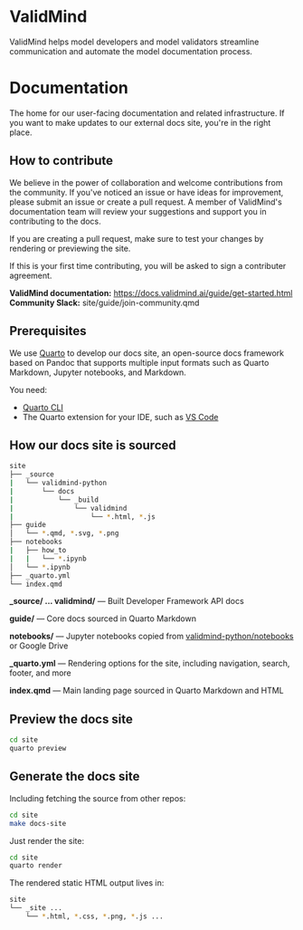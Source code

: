 # ValidMind

ValidMind helps model developers and model validators streamline communication and automate the model documentation process.

# Documentation

The home for our user-facing documentation and related infrastructure. If you want to make updates to our external docs site, you're in the right place.

## How to contribute

We believe in the power of collaboration and welcome contributions from the community. If you've noticed an issue or have ideas for improvement, please submit an issue or create a pull request. A member of ValidMind's documentation team will review your suggestions and support you in contributing to the docs.

If you are creating a pull request, make sure to test your changes by rendering or previewing the site.

If this is your first time contributing, you will be asked to sign a contributer agreement.

**ValidMind documentation:** https://docs.validmind.ai/guide/get-started.html
**Community Slack:** site/guide/join-community.qmd

## Prerequisites

We use [Quarto](https://quarto.org) to develop our docs site, an open-source docs framework based on Pandoc that supports multiple input formats such as Quarto Markdown, Jupyter notebooks, and Markdown.

You need:

- [Quarto CLI](https://quarto.org/docs/get-started/)
- The Quarto extension for your IDE, such as [VS Code](https://marketplace.visualstudio.com/items?itemName=quarto.quarto)

## How our docs site is sourced

```bash
site
├── _source
|   └── validmind-python
|       └── docs
|           └── _build
|               └── validmind
|                   └── *.html, *.js
├── guide
│   └── *.qmd, *.svg, *.png
├── notebooks
|   ├── how_to
|   |   └── *.ipynb
│   └── *.ipynb
├── _quarto.yml
└── index.qmd
```
**_source/ ... validmind/** — Built Developer Framework API docs

**guide/** — Core docs sourced in Quarto Markdown

**notebooks/** — Jupyter notebooks copied from [validmind-python/notebooks](https://github.com/validmind/validmind-python/tree/main/notebooks) or Google Drive

**_quarto.yml** — Rendering options for the site, including navigation, search, footer, and more

**index.qmd** — Main landing page sourced in Quarto Markdown and HTML

## Preview the docs site

```bash
cd site
quarto preview
```

## Generate the docs site

Including fetching the source from other repos:

```bash
cd site
make docs-site
```

Just render the site:

```bash
cd site
quarto render
```

The rendered static HTML output lives in:

```bash
site
└── _site ...
    └── *.html, *.css, *.png, *.js ...
```